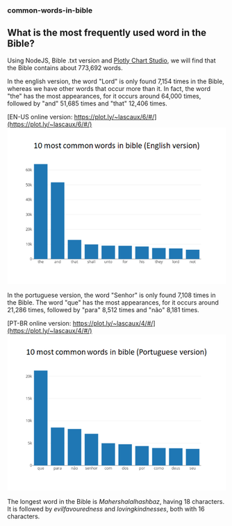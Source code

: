 ### common-words-in-bible
## What is the most frequently used word in the Bible?

Using NodeJS, Bible .txt version and [Plotly Chart Studio](https://plot.ly/chart-studio/), we will find that the Bible contains about 773,692 words.

In the english version, the word "Lord" is only found 7,154 times in the Bible, whereas we have other words that occur more than it. In fact, the word "the" has the most appearances, for it occurs around 64,000 times, followed by "and" 51,685 times and "that" 12,406 times.

[EN-US online version: https://plot.ly/~lascaux/6/#/](https://plot.ly/~lascaux/6/#/)
![10-most-common-words-in-bible(english)](https://github.com/ericcoutinho/common-words-in-bible/blob/master/chart_img/10-most-common-words-in-bible(english).png)

In the portuguese version, the word "Senhor" is only found 7,108 times in the Bible. The word "que" has the most appearances, for it occurs around 21,286 times, followed by "para" 8,512 times and "não" 8,181 times.

[PT-BR online version: https://plot.ly/~lascaux/4/#/](https://plot.ly/~lascaux/4/#/)
![10-most-common-words-in-bible(portuguese)](https://github.com/ericcoutinho/common-words-in-bible/blob/master/chart_img/10-most-common-words-in-bible(portuguese).png)

The longest word in the Bible is *Mahershalalhashbaz*, having 18 characters. It is followed by *evilfavouredness* and *lovingkindnesses*, both with 16 characters.
